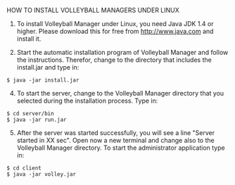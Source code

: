 HOW TO INSTALL VOLLEYBALL MANAGERS UNDER LINUX

1. To install Volleyball Manager under Linux, you need Java JDK 1.4
or higher. Please download this for free from http://www.java.com and
install it.

2. Start the automatic installation program of Volleyball Manager and
follow the instructions. Therefor, change to the directory that
includes the install.jar and type in:
~~~~
$ java -jar install.jar
~~~~

4. To start the server, change to the Volleyball Manager directory
that you selected during the installation process. Type in:
~~~~
$ cd server/bin
$ java -jar run.jar
~~~~

5. After the server was started successfully, you will see a line "Server 
started in XX sec". Open now a new terminal and change also to the 
Volleyball Manager directory. To start the administrator application type 
in:
~~~~
$ cd client
$ java -jar volley.jar
~~~~
